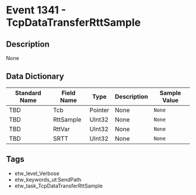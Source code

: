 # Event 1341 - TcpDataTransferRttSample

## Description
None

## Data Dictionary
|Standard Name|Field Name|Type|Description|Sample Value|
|---|---|---|---|---|
|TBD|Tcb|Pointer|None|`None`|
|TBD|RttSample|UInt32|None|`None`|
|TBD|RttVar|UInt32|None|`None`|
|TBD|SRTT|UInt32|None|`None`|

## Tags
* etw_level_Verbose
* etw_keywords_ut:SendPath
* etw_task_TcpDataTransferRttSample